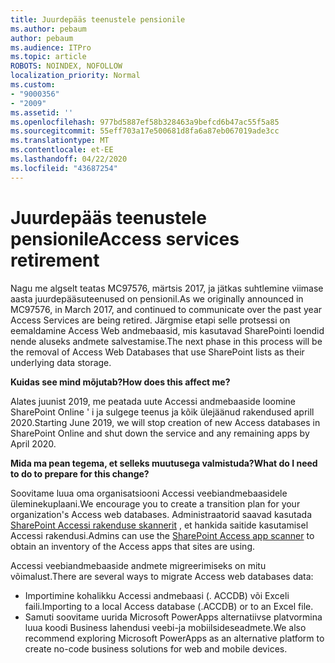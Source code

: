 ```yaml
---
title: Juurdepääs teenustele pensionile
ms.author: pebaum
author: pebaum
ms.audience: ITPro
ms.topic: article
ROBOTS: NOINDEX, NOFOLLOW
localization_priority: Normal
ms.custom:
- "9000356"
- "2009"
ms.assetid: ''
ms.openlocfilehash: 977bd5887ef58b328463a9befcd6b47ac55f5a85
ms.sourcegitcommit: 55eff703a17e500681d8fa6a87eb067019ade3cc
ms.translationtype: MT
ms.contentlocale: et-EE
ms.lasthandoff: 04/22/2020
ms.locfileid: "43687254"
---
```

# <a name="access-services-retirement"></a><span data-ttu-id="88050-102">Juurdepääs teenustele pensionile</span><span class="sxs-lookup"><span data-stu-id="88050-102">Access services retirement</span></span>

<span data-ttu-id="88050-103">Nagu me algselt teatas MC97576, märtsis 2017, ja jätkas suhtlemine viimase aasta juurdepääsuteenused on pensionil.</span><span class="sxs-lookup"><span data-stu-id="88050-103">As we originally announced in MC97576, in March 2017, and continued to communicate over the past year Access Services are being retired.</span></span> <span data-ttu-id="88050-104">Järgmise etapi selle protsessi on eemaldamine Access Web andmebaasid, mis kasutavad SharePointi loendid nende aluseks andmete salvestamise.</span><span class="sxs-lookup"><span data-stu-id="88050-104">The next phase in this process will be the removal of Access Web Databases that use SharePoint lists as their underlying data storage.</span></span>

<span data-ttu-id="88050-105">**Kuidas see mind mõjutab?**</span><span class="sxs-lookup"><span data-stu-id="88050-105">**How does this affect me?**</span></span>

<span data-ttu-id="88050-106">Alates juunist 2019, me peatada uute Accessi andmebaaside loomine SharePoint Online ' i ja sulgege teenus ja kõik ülejäänud rakendused aprill 2020.</span><span class="sxs-lookup"><span data-stu-id="88050-106">Starting June 2019, we will stop creation of new Access databases in SharePoint Online and shut down the service and any remaining apps by April 2020.</span></span>

<span data-ttu-id="88050-107">**Mida ma pean tegema, et selleks muutusega valmistuda?**</span><span class="sxs-lookup"><span data-stu-id="88050-107">**What do I need to do to prepare for this change?**</span></span>

<span data-ttu-id="88050-108">Soovitame luua oma organisatsiooni Accessi veebiandmebaasidele üleminekuplaani.</span><span class="sxs-lookup"><span data-stu-id="88050-108">We encourage you to create a transition plan for your organization's Access web databases.</span></span> <span data-ttu-id="88050-109">Administraatorid saavad kasutada [SharePoint Accessi rakenduse skannerit](https://github.com/SharePoint/PnP-Tools/tree/master/Solutions/SharePoint.AccessApp.Scanner) , et hankida saitide kasutamisel Accessi rakendusi.</span><span class="sxs-lookup"><span data-stu-id="88050-109">Admins can use the [SharePoint Access app scanner](https://github.com/SharePoint/PnP-Tools/tree/master/Solutions/SharePoint.AccessApp.Scanner) to obtain an inventory of the Access apps that sites are using.</span></span>

<span data-ttu-id="88050-110">Accessi veebiandmebaaside andmete migreerimiseks on mitu võimalust.</span><span class="sxs-lookup"><span data-stu-id="88050-110">There are several ways to migrate Access web databases data:</span></span>

- <span data-ttu-id="88050-111">Importimine kohalikku Accessi andmebaasi (. ACCDB) või Exceli faili.</span><span class="sxs-lookup"><span data-stu-id="88050-111">Importing to a local Access database (.ACCDB) or to an Excel file.</span></span>
- <span data-ttu-id="88050-112">Samuti soovitame uurida Microsoft PowerApps alternatiivse platvormina luua koodi Business lahendusi veebi-ja mobiilsideseadmete.</span><span class="sxs-lookup"><span data-stu-id="88050-112">We also recommend exploring Microsoft PowerApps as an alternative platform to create no-code business solutions for web and mobile devices.</span></span>